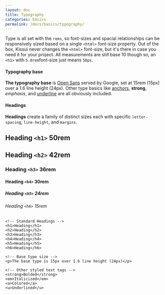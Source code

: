 ```yaml
---
layout: doc
title: Typography
categories: basics
permalink: /docs/basics/typography/
---
```


<p>Type is all set with the <code>rems</code>, so font-sizes and spacial relationships can be responsively sized based on a single <code>&lt;html&gt;</code> font-size property. Out of the box, Kissui never changes the <code>&lt;html&gt;</code> font-size, but it's there in case you need it for your project. All measurements are still base 10 though so, an <code>&lt;h1&gt;</code> with <code>5.0rem</code>font-size just means <code>50px</code>.</p>

<section>
<h4>Typography base</h4>
<p><strong>The typography base</strong> is <a href="https://www.google.com/fonts/specimen/Open+Sans">Open Sans</a> served by Google, set at 15rem (15px) over a 1.6 line height (24px). Other type basics like <a href="#">anchors</a>, <strong>strong</strong>, <em>emphasis</em>, and <u>underline</u> are all obviously included.</p>
</section>

<section>
<h4>Headings</h4>
<p><strong>Headings</strong> create a family of distinct sizes each with specific <code>letter-spacing</code>, <code>line-height</code>, and <code>margins</code>.</p>

<h1 data-ignore-toc>Heading<span class="heading-font-size"> <code>&lt;h1&gt;</code> 50rem</span></h1>
<h2 data-ignore-toc>Heading<span class="heading-font-size"> <code>&lt;h2&gt;</code> 42rem</span></h2>
<h3 data-ignore-toc>Heading<span class="heading-font-size"> <code>&lt;h3&gt;</code> 36rem</span></h3>
<h4 data-ignore-toc>Heading<span class="heading-font-size"> <code>&lt;h4&gt;</code> 30rem</span></h4>
<h5 data-ignore-toc>Heading<span class="heading-font-size"> <code>&lt;h5&gt;</code> 24rem</span></h5>
<h6 data-ignore-toc>Heading<span class="heading-font-size"> <code>&lt;h6&gt;</code> 15rem</span></h6>

<pre class="code-example">
<code class="language-html">&lt;!-- Standard Headings --&gt;
&lt;h1&gt;Heading&lt;/h1&gt;
&lt;h2&gt;Heading&lt;/h2&gt;
&lt;h3&gt;Heading&lt;/h3&gt;
&lt;h4&gt;Heading&lt;/h4&gt;
&lt;h5&gt;Heading&lt;/h5&gt;
&lt;h6&gt;Heading&lt;/h6&gt;

&lt;!-- Base type size --&gt;
&lt;p&gt;The base type is 15px over 1.6 line height (24px)&lt;/p&gt;

&lt;!-- Other styled text tags --&gt;
&lt;strong&gt;Bolded&lt;/strong&gt;
&lt;em&gt;Italicized&lt;/em&gt;
&lt;a&gt;Colored&lt;/a&gt;
&lt;u&gt;Underlined&lt;/u&gt;
</code>
</pre>
</section>
